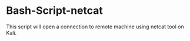 # Bash-Script-netcat
This script will open a connection to remote machine using netcat tool on Kali.

